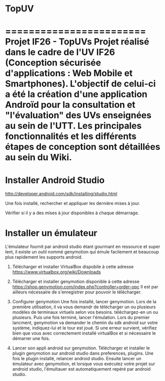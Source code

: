 TopUV
=====

========================
Projet IF26 - TopUVs
Projet réalisé dans le cadre de l'UV IF26 (Conception sécurisée d'applications : Web Mobile et Smartphones).
L'objectif de celui-ci a été la création d'une application Androïd pour la consultation et "l'évaluation" des UVs enseignées au sein de l'UTT.
Les principales fonctionnalités et les différents étapes de conception sont détaillées au sein du Wiki.
========================




Installer Android Studio
========================
http://developer.android.com/sdk/installing/studio.html

Une fois installé, rechercher et appliquer les dernière mises à jour.

Vérifier si il y a des mises à jour disponibles à chaque démarrage.

Installer un émulateur
======================
L'émulateur fournit par android studio étant gourmant en ressource et super lent, il existe un outil nommé genymotion qui émule facilement et beaucoup plus rapidement les supports android.

1. Télécharger et installer VirtualBox
   dispobile à cette adresse  https://www.virtualbox.org/wiki/Downloads

2. Télécharger et installer genymotion
   disponible à cette adresse https://shop.genymotion.com/index.php?controller=order-opc
   Il est par ailleurs nécessaire de s'enregistrer pour pouvoir le télécharger.

3. Configurer genymotion
   Une fois installé, lancer genymotion. Lors de la première utilisation, il va vous demandr de télécharger un ou plusieurs modèles de terminaux virtuels selon vos besoins. téléchargez-en un ou plusieurs. Puis une fois terminé, lancer l'émulation. Lors du premier lancment, genymotion va demander le chemin du sdk android sur votre système, indiquez-lui et le tour est joué. Si une erreur survient, vérifiez bien que vous avec correctement installé virtualBox et si nécessaire le démarrer une fois.

4. Lancer son appli android sur genymotion.
   Télécharger et installer le plugin genymotion sur android studio dans preferences, plugins. Une fois le plugin installé, relancer android studio. Ensuite lancer un émulateur avec genymotion, et lorsque vous exécutez votre projet sur android studio, l'émultauer est automatiquement repéré par android studio.
